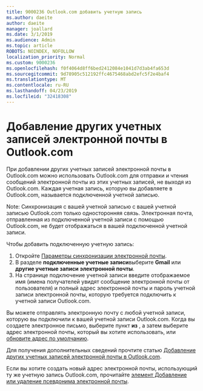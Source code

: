 ```yaml
---
title: 9000236 Outlook.com добавить учетную запись
ms.author: daeite
author: daeite
manager: joallard
ms.date: 3/1/2019
ms.audience: Admin
ms.topic: article
ROBOTS: NOINDEX, NOFOLLOW
localization_priority: Normal
ms.custom: 9000236
ms.openlocfilehash: f0f4064d8ff6bed2412084e1041d7d3ab4fa653d
ms.sourcegitcommit: 9d78905c512192ffc4675468abd2efc5f2e4baf4
ms.translationtype: MT
ms.contentlocale: ru-RU
ms.lasthandoff: 04/23/2019
ms.locfileid: "32418308"
---
```

# <a name="add-your-other-email-accounts-to-outlookcom"></a>Добавление других учетных записей электронной почты в Outlook.com

При добавлении других учетных записей электронной почты в Outlook.com можно использовать Outlook.com для отправки и чтения сообщений электронной почты из этих учетных записей, не выходя из Outlook.com. Каждая учетная запись, которую вы добавляете в Outlook.com, называется подключенной учетной записью.

Note: Синхронизация с вашей учетной записью с вашей учетной записью Outlook.com только односторонняя связь. Электронная почта, отправленная из подключенной учетной записи с помощью Outlook.com, не будет отображаться в вашей подключенной учетной записи.

Чтобы добавить подключенную учетную запись:

1. Откройте [Параметры синхронизации электронной почты](https://go.microsoft.com/fwlink/?linkid=875264).
2. В разделе **подключенные учетные записи**выберите **Gmail** или **другие учетные записи электронной почты**.
3. На странице подключение учетной записи введите отображаемое имя (имена получателей увидят сообщение электронной почты от пользователя) и полный адрес электронной почты и пароль учетной записи электронной почты, которую требуется подключить к учетной записи Outlook.com.

Вы можете отправлять электронную почту с любой учетной записи, которую вы подключили к вашей учетной записи Outlook.com. Когда вы создаете электронное письмо, выберите пункт **из** , а затем выберите адрес электронной почты, который вы хотите использовать, или [обновите адрес по умолчанию](https://go.microsoft.com/fwlink/?linkid=875264).

Для получения дополнительных сведений прочтите статью [Добавление других учетных записей электронной почты в Outlook.com](https://support.office.com/article/c5224df4-5885-4e79-91ba-523aa743f0ba).

Если вы хотите создать новый адрес электронной почты, использующий ту же учетную запись Outlook.com, прочитайте [элемент Добавление или удаление псевдонима электронной почты](https://support.office.com/article/459b1989-356d-40fa-a689-8f285b13f1f2).